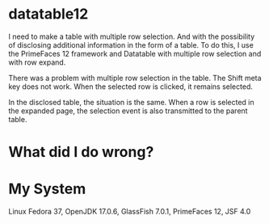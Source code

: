 # datatable12

I need to make a table with multiple row selection. And with the possibility of disclosing additional information in the form of a table.
To do this, I use the PrimeFaces 12 framework and Datatable with multiple row selection and with row expand.

There was a problem with multiple row selection in the table.
The Shift meta key does not work.
When the selected row is clicked, it remains selected.

In the disclosed table, the situation is the same.
When a row is selected in the expanded page, the selection event is also transmitted to the parent table.

# What did I do wrong?

# My System
Linux Fedora 37,
OpenJDK 17.0.6,
GlassFish 7.0.1,
PrimeFaces 12, JSF 4.0
